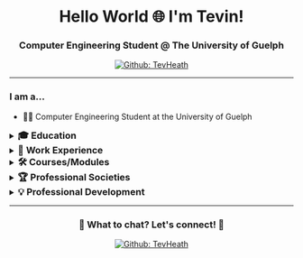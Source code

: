 <!--- 👋 Hi, I’m @TevHeath
- 👀 I’m interested in ...
- 🌱 I’m currently learning ...
- 💞️ I’m looking to collaborate on ...
- 📫 How to reach me ... -->

<!---
TevHeath/TevHeath is a ✨ special ✨ repository because its `README.md` (this file) appears on your GitHub profile.
You can click the Preview link to take a look at your changes.
--->



<!-- Headers -->
<h1 align="center" style="border-bottom:0px solid;">Hello World 🌐 I'm Tevin!</h1>
<h3 align="center">Computer Engineering Student @ The University of Guelph </h3>

<!-- Shield.io Badges -->
<div align="center">
  
[![Github: TevHeath](https://img.shields.io/badge/TevHeath-white?style=square&logo=GitHub&logoColor=black&link=https://github.com/TevHeath)](https://github.com/TevHeath)

</div>


---

<!-- Introduction -->
### I am a...
- 👨‍💻 Computer Engineering Student at the University of Guelph
<!--- 👨‍🎓 McMaster Univesity Alumni with a Bachelor of Science in Mathematics and Statistics

<!-- Education -->
<details>
    <summary><h3 style="display:inline;">🎓 Education</h3></summary>
    <ul>
    <li><p><b>Bachelor of Engineering</b> in Computer Engineering, University of Guelph (2027)</p></li>
    </ul>
</details>

<!--<li><p><b>Bachelor of Science</b> in Mathematics & Statistics, McMaster University (2020) </p></li>

<!-- Work Experience -->
<details>
    <summary><h3 style="display:inline;">💼 Work Experience</h3></summary>
    <ul>
    <li><p><b>Software Engineering & Project Managment Summer Student </b>, City of Calgary (May 2024 – August 2024)</p></li>
    <li><p><b>Financial & Accounting Analyst</b>, University of Guelph (Sept 2023 – December 2023)</p></li>
    <li><p><b>Data & Decision Support Analyst</b>, Cambridge Memorial Hospital (June 2022 – September 2022)</p></li>
    <li><p><b>Business & Data Analyst </b>, Homewood Health Inc. (April 2022  – June 2022)</p></li>
    <li><p><b>Senior Consultant </b>, KPMG Canada (October 2021 – May 2022)</p></li>
    <li><p><b>Municipal Supervisor </b>, City of London, Ontario (June 2021 – October 2021)</p></li>
    </ul>
</details>

<!-- Modules/Courses -->
<details>
<summary><h3 style="display:inline;">🛠️ Courses/Modules</h3></summary>
<ul>
  <li>
    <p><b>🧮 Mathematics</b>: C++/C, Java, Python</p>
    <ul>
      <li>MATH 1200 - Calculus I (Fall 2023)</li>
      <li>MATH 1210 - Calculus II (Winter 2024)</li>
      <li>ENGG 1210 - Linear Algebra/Engineering Analysis w/ MATLAB (Winter 2024)</li>
      <li><mark>MATH 2270 - Applied Differential Equations (Fall 2024)</li>
    </ul>
  </li>
  <li>
    <p><b>📡 Physics</b></p>
    <ul>
      <li>PHYS 1130 - Physics with Applications (Fall 2023)</li>
      <li>PHYS 1010 - Introductory Electricity & Magnetism (Winter 2024)</li>
      <li><mark>PHYS 2330 -  Electricity & Magnetism I (Fall 2024)</li>
    </ul>
  </li>
  <li>
    <p><b>🏗️ Engineering Design</b></p>
    <ul>
      <li>ENGG 1100 - Engineering Design I (AutoCAD & SolidWorks) (Fall 2023)</li>
    </ul>
  </li>
  <li>
    <p><b>👾 Programming</b></p>
    <ul>
      <li>ENGG 1410 Introductory C Programming for Engineers (Fall 2023)</li>
    </ul>
  </li>
  <li>
    <p><b>🌐 General/Complementary Courses</b></p>
    <ul>
      <li><mark>GEOG 1220 - Science and Technology in a Global Context (Fall 2024)</li>
      <li><mark>HIST 1250 - Explaining Environmental Change (Fall 2024)</li>
    </ul>
</details>




<!-- Professional Societies --->
<details>
<summary><h3 style="display:inline;">🏆 Professional Societies</h3></summary>
<ul>
    <p><b>🌐 Institute of Electrical and Electronics Engineer - (Student Member: September 2024 - Present)</b></p>
    <ul>
      <li><mark> Student Member - Computer Society</li>
      <li><mark> Student Member - Circuits and Systems Society</li>
      <li><mark> Student Member - Industry Application Society</li>
      <li><mark> Student Member - Solid State Circuits Society </li>
      <li><mark> Student Member - Automation Design Council</li>
      <li><mark> Student Member - Consumer Technology Society</li>
      </ul>
</details>


<!-- Professional Development --->
<details>
<summary><h3 style="display:inline;">💡 Professional Development</h3></summary>
<ul>
    <p><b> Educational and Development Program: </b></p>
    <ul>
      <li><mark> ANSYS Innovation Space Education Program</li>
      <li><mark> Altium Education: Student Lab</li>
      <li><mark> Github Education: Student Developer Pack</li>
      <li><mark> MATLAB for Students - MathWorks</li>    
      </ul>
</details>


<!-- Hobbies and Interests
<details>
    <summary><h3 style="display:inline;">😁 Other Hobbies and Interests</h3></summary>
    <ul>
    <li><p>🏀 Basketball</p></li>
    <li><p>🥾 Hiking</p></li>
    </ul>
</details>

<!-- Ending Card -->
---
<div align="center">

### 💬 What to chat? Let's connect! 🤝

[![Github: TevHeath](https://img.shields.io/badge/TevHeath-white?style=square&logo=GitHub&logoColor=black&link=https://github.com/TevHeath)](https://github.com/TevHeath)


</div>
